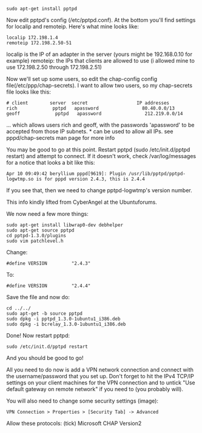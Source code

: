 ```
sudo apt-get install pptpd
```

Now edit pptpd's config (/etc/pptpd.conf). At the bottom you'll find settings for localip and remoteip. Here's what mine looks like:

```
localip 172.198.1.4
remoteip 172.198.2.50-51
```

localip is the IP of an adapter in the server (yours might be 192.168.0.10 for example)
remoteip: the IPs that clients are allowed to use (i allowed mine to use 172.198.2.50 through 172.198.2.51)

Now we'll set up some users, so edit the chap-config config file(/etc/ppp/chap-secrets). I want to allow two users, so my chap-secrets file looks like this:

```
# client        server  secret                  IP addresses
rich             pptpd   apassword                80.40.0.0/13
geoff             pptpd   apassword                212.219.0.0/14
```

... which allows users rich and geoff, with the passwords 'apassword' to be accepted from those IP subnets. * can be used to allow all IPs. see pppd/chap-secrets man page for more info

You may be good to go at this point. Restart pptpd (sudo /etc/init.d/pptpd restart) and attempt to connect. If it doesn't work, check /var/log/messages for a notice that looks a bit like this:

```
Apr 10 09:49:42 beryllium pppd[9619]: Plugin /usr/lib/pptpd/pptpd-logwtmp.so is for pppd version 2.4.3, this is 2.4.4
```

If you see that, then we need to change pptpd-logwtmp's version number.

This info kindly lifted from CyberAngel at the Ubuntuforums.

We now need a few more things:

```
sudo apt-get install libwrap0-dev debhelper
sudo apt-get source pptpd
cd pptpd-1.3.0/plugins
sudo vim patchlevel.h
```

Change:

```
#define VERSION         "2.4.3"
```

To:

```
#define VERSION         "2.4.4"
```

Save the file and now do:

```
cd ../../
sudo apt-get -b source pptpd
sudo dpkg -i pptpd_1.3.0-1ubuntu1_i386.deb
sudo dpkg -i bcrelay_1.3.0-1ubuntu1_i386.deb
```

Done! Now restart pptpd:

```
sudo /etc/init.d/pptpd restart
```

And you should be good to go!

All you need to do now is add a VPN network connection and connect with the username/password that you set up. Don't forget to hit the IPv4 TCP/IP settings on your client machines for the VPN connection and to untick "Use default gateway on remote network" if you need to (you probably will).

You will also need to change some security settings (image):

```
VPN Connection > Properties > [Security Tab] -> Advanced
```

Allow these protocols: (tick) Microsoft CHAP Version2